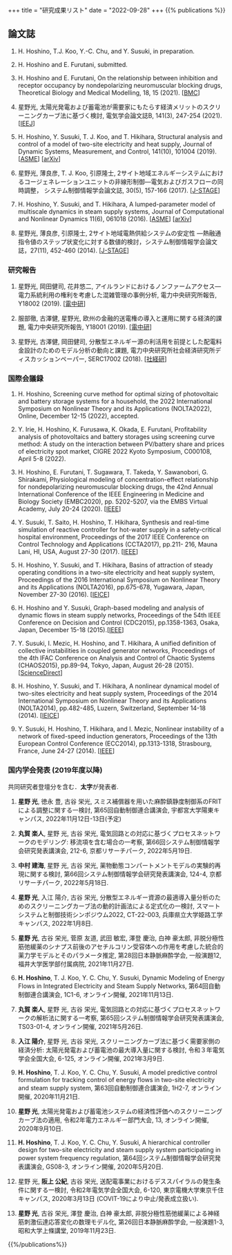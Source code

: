 +++
title = "研究成果リスト"
date = "2022-09-28"
+++
{{% publications %}}


## 論文誌

1. H. Hoshino, T.J. Koo, Y.-C. Chu, and Y. Susuki, in preparation.

1. H. Hoshino and E. Furutani, submitted.

1. H. Hoshino and E. Furutani,
On the relationship between inhibition and receptor occupancy by nondepolarizing neuromuscular blocking drugs,
Theoretical Biology and Medical Modelling, 18, 15 (2021).
[[BMC](https://doi.org/10.1186/s12976-021-00147-w)]

1. 星野光, 太陽光発電および蓄電池が需要家にもたらす経済メリットのスクリーニングカーブ法に基づく検討, 電気学会論文誌B, 141(3), 247-254 (2021).
[[IEEJ](https://doi.org/10.1541/ieejpes.141.247)]

1. H. Hoshino, Y. Susuki, T. J. Koo, and T. Hikihara,
Structural analysis and control of a model of two-site electricity and heat supply,
Journal of Dynamic Systems, Measurement, and Control, 141(10), 101004 (2019).
[[ASME](https://doi.org/10.1115/1.4043703)]
[[arXiv](https://arxiv.org/abs/1809.03939)]

1. 星野光, 薄良彦, T. J. Koo, 引原隆士,
2サイト地域エネルギーシステムにおけるコージェネレーションユニットの非線形制御―電気およびガスフローの同時調整，
システム制御情報学会論文誌, 30(5), 157-166 (2017).
[[J-STAGE](https://doi.org/10.5687/iscie.30.157)]

1. H. Hoshino, Y. Susuki, and T. Hikihara,
A lumped-parameter model of multiscale dynamics in steam supply systems,
Journal of Computational and Nonlinear Dynamics 11(6), 061018 (2016).
[[ASME](https://doi.org/10.1115/1.4034491)]
[[arXiv](https://arxiv.org/abs/1906.08135)]

1. 星野光, 薄良彦, 引原隆士, 2サイト地域電熱供給システムの安定性 ―熱融通指令値のステップ状変化に対する数値的検討，システム制御情報学会論文誌，27(11), 452-460 (2014).
[[J-STAGE](https://doi.org/10.5687/iscie.27.452)]



### 研究報告

1. 星野光, 岡田健司, 花井悠二, アイルランドにおけるノンファームアクセス―電力系統利用の権利を考慮した混雑管理の事例分析, 電力中央研究所報告, Y18002 (2019).
[[電中研](https://criepi.denken.or.jp/jp/kenkikaku/report/detail/Y18002.html)]

1. 服部徹, 古澤健, 星野光, 欧州の金融的送電権の導入と運用に関する経済的課題, 電力中央研究所報告, Y18001 (2019).
[[電中研](https://criepi.denken.or.jp/jp/kenkikaku/report/detail/Y18001.html)]

1. 星野光, 古澤健, 岡田健司, 分散型エネルギー源の利活用を前提とした配電料金設計のためのモデル分析の動向と課題, 電力中央研究所社会経済研究所ディスカッションペーパー, SERC17002 (2018). [[社経研](https://criepi.denken.or.jp/jp/serc/discussion/2017.html)]


### 国際会議録

1. H. Hoshino, Screening curve method for optimal sizing of photovoltaic and battery storage systems for a household, the 2022 International Symposium on Nonlinear Theory and its Applications (NOLTA2022), Online, December 12-15 (2022), accepted. 

1. Y. Irie, H. Hoshino, K. Furusawa, K. Okada, E. Furutani, Profitability analysis of photovoltaics and battery storages using screening curve method: A study on the interaction between PV/battery share and prices of electricity spot market, CIGRE 2022 Kyoto Symposium, C000108, April 5-8 (2022). 

1. H. Hoshino, E. Furutani, T. Sugawara, T. Takeda, Y. Sawanobori, G. Shirakami, Physiological modeling of concentration-effect relationship for nondepolarizing neuromuscular blocking drugs, the 42nd Annual International Conference of the IEEE Engineering in Medicine and Biology Society (EMBC2020), pp. 5202-5207, via the EMBS Virtual Academy, July 20-24 (2020). [[IEEE](https://ieeexplore.ieee.org/abstract/document/9175229)] 

1. Y. Susuki, T. Saito, H. Hoshino, T. Hikihara, Synthesis and real-time simulation of reactive controller for hot-water supply in a safety-critical hospital environment, Proceedings of the 2017 IEEE Conference on Control Technology and Applications (CCTA2017), pp.211- 216, Mauna Lani, HI, USA, August 27-30 (2017). [[IEEE](https://doi.org/10.1109/CCTA.2017.8062465)]

1. H. Hoshino, Y. Susuki, and T. Hikihara, Basins of attraction of steady operating conditions in a two-site electricity and heat supply system, Proceedings of the 2016 International Symposium on Nonlinear Theory and its Applications (NOLTA2016), pp.675-678, Yugawara, Japan, November 27-30 (2016). [[IEICE](http://www.ieice.org/nolta/symposium/archive/2016/articles/1185.pdf)]

1. H. Hoshino and Y. Susuki, Graph-based modeling and analysis of dynamic flows in steam supply networks, Proceedings of the 54th IEEE Conference on Decision and Control (CDC2015), pp.1358-1363, Osaka, Japan, December 15-18 (2015).[[IEEE](https://doi.org/10.1109/CDC.2015.7402400)]

1. Y. Susuki, I. Mezic, H. Hoshino, and T. Hikihara, A unified definition of collective instabilities in coupled generator networks, Proceedings of the 4th IFAC Conference on Analysis and Control of Chaotic Systems (CHAOS2015), pp.89-94, Tokyo, Japan, August 26-28 (2015). [[ScienceDirect](https://doi.org/10.1016/j.ifacol.2015.11.016)]

1. H. Hoshino, Y. Susuki, and T. Hikihara, A nonlinear dynamical model of two-sites electricity and heat supply system, Proceedings of the 2014 International Symposium on Nonlinear Theory and its Applications (NOLTA2014), pp.482-485, Luzern, Switzerland, September 14-18 (2014). [[IEICE](http://www.ieice.org/nolta/symposium/archive/2014/articles/C2L-A2-6065.pdf)]

1. Y. Susuki, H. Hoshino, T. Hikihara, and I. Mezic, Nonlinear instability of a network of fixed-speed induction generators, Proceedings of the 13th European Control Conference (ECC2014), pp.1313-1318, Strasbourg, France, June 24-27 (2014). [[IEEE](https://doi.org/10.1109/ECC.2014.6862396)]


### 国内学会発表 (2019年度以降)

共同研究者登壇分を含む．**太字**が発表者. 

1. **星野 光**, 徳永 豊, 古谷 栄光,
スミス補償器を用いた麻酔鎮静度制御系のFRITによる調整に関する一検討,
第65回自動制御連合講演会, 宇都宮大学陽東キャンパス, 2022年11月12日-13日(予定)

1. **丸賀 楽人**, 星野 光, 古谷 栄光, 
電気回路との対応に基づくプロセスネットワークのモデリング: 移流項を含む場合の一考察,
第66回システム制御情報学会研究発表講演会, 212-6, 京都リサーチパーク, 2022年5月19日. 

1. **中村 建海**, 星野 光, 古谷 栄光,
薬物動態コンパートメントモデルの実験的再現に関する検討, 
第66回システム制御情報学会研究発表講演会, 124-4, 京都リサーチパーク, 2022年5月18日. 

1. **星野 光**, 入江 陽介, 古谷 栄光,
分散型エネルギー資源の最適導入量分析のためのスクリーニングカーブ法の動的計画法による定式化の一検討,
スマートシステムと制御技術シンポジウム2022, CT-22-003, 兵庫県立大学姫路工学キャンパス, 2022年1月8日. 

1. **星野 光**, 古谷 栄光, 菅原 友道, 武田 敏宏, 澤登 慶治, 白神 豪太郎,
非脱分極性筋弛緩薬のシナプス前後のアセチルコリン受容体への作用を考慮した統合的薬力学モデルとそのパラメータ推定,
第28回日本静脈麻酔学会, 一般演題12, 福井大学医学部付属病院, 2021年11月27日.

1. **H. Hoshino**, T. J. Koo, Y. C. Chu, Y. Susuki, Dynamic Modeling of Energy Flows in Integrated
Electricity and Steam Supply Networks, 第64回自動制御連合講演会, 1C1-6, オンライン開催, 2021年11月13日. 

1. **丸賀 楽人**, 星野 光, 古谷 栄光,
電気回路との対応に基づくプロセスネットワークの解析法に関する一考察,
第65回システム制御情報学会研究発表講演会, TS03-01-4, オンライン開催, 2021年5月26日.

1. **入江 陽介**, 星野 光, 古谷 栄光,
スクリーニングカーブ法に基づく需要家側の経済分析: 太陽光発電および蓄電池の最大導入量に関する検討,
令和３年電気学会全国大会, 6-125, オンライン開催, 2021年3月9日. 

1. **H. Hoshino**, T. J. Koo, Y. C. Chu, Y. Susuki, A model predictive control formulation for tracking control of energy flows in two-site electricity and steam supply system, 第63回自動制御連合講演会, 1H2-7, オンライン開催, 2020年11月21日. 

1. **星野 光**, 太陽光発電および蓄電池システムの経済性評価へのスクリーニングカーブ法の適用, 令和2年電力エネルギー部門大会, 13, オンライン開催, 2020年9月10日. 

1. **H. Hoshino**, T. J. Koo, Y. C. Chu, Y. Susuki, A hierarchical controller design for two-site electricity and steam supply system participating in power system frequency regulation, 第64回システム制御情報学会研究発表講演会, GS08-3, オンライン開催, 2020年5月20日. 

1. 星野 光, **阪上 公紀**, 古谷 栄光, 送配電事業におけるデススパイラルの発生条件に関する一検討, 令和2年電気学会全国大会, 6-120, 東京電機大学東京千住キャンパス, 2020年3月13日 (COVIT-19により中止/発表成立扱い). 

1. **星野 光**, 古谷 栄光, 澤登 慶治, 白神 豪太郎, 非脱分極性筋弛緩薬による神経筋刺激伝達応答変化の数理モデル化, 第26回日本静脈麻酔学会, 一般演題1-3, 昭和大学上條講堂, 2019年11月23日.

{{%/publications%}}
